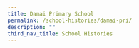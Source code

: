 ```yaml
---
title: Damai Primary School
permalink: /school-histories/damai-pri/
description: ""
third_nav_title: School Histories
---
```

